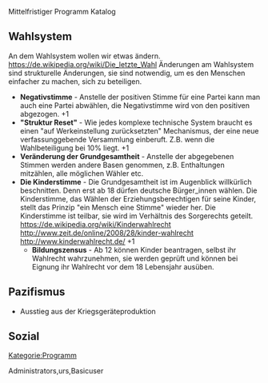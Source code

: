 Mittelfristiger Programm Katalog

Wahlsystem
----------

An dem Wahlsystem wollen wir etwas ändern.
<https://de.wikipedia.org/wiki/Die_letzte_Wahl> Änderungen am Wahlsystem
sind strukturelle Änderungen, sie sind notwendig, um es den Menschen
einfacher zu machen, sich zu beteiligen.

-   **Negativstimme** - Anstelle der positiven Stimme für eine Partei
    kann man auch eine Partei abwählen, die Negativstimme wird von den
    positiven abgezogen. +1
-   **"Struktur Reset"** - Wie jedes komplexe technische System braucht
    es einen "auf Werkeinstellung zurücksetzten" Mechanismus, der eine
    neue verfassunggebende Versammlung einberuft. Z.B. wenn die
    Wahlbeteiligung bei 10% liegt. +1
-   **Veränderung der Grundgesamtheit** - Anstelle der abgegebenen
    Stimmen werden andere Basen genommen, z.B. Enthaltungen mitzählen,
    alle möglichen Wähler etc.
-   **Die Kinderstimme** - Die Grundgesamtheit ist im Augenblick
    willkürlich beschnitten. Denn erst ab 18 dürfen deutsche
    Bürger\_innen wählen. Die Kinderstimme, das Wählen der
    Erziehungsberechtigen für seine Kinder, stellt das Prinzip "ein
    Mensch eine Stimme" wieder her. Die Kinderstimme ist teilbar, sie
    wird im Verhältnis des Sorgerechts geteilt.
    <https://de.wikipedia.org/wiki/Kinderwahlrecht>
    <http://www.zeit.de/online/2008/28/kinder-wahlrecht>
    <http://www.kinderwahlrecht.de/> +1
    -   **Bildungszensus** - Ab 12 können Kinder beantragen, selbst ihr
        Wahlrecht wahrzunehmen, sie werden geprüft und können bei
        Eignung ihr Wahlrecht vor dem 18 Lebensjahr ausüben.

Pazifismus
----------

-   Ausstieg aus der Kriegsgeräteproduktion

Sozial
------

[Kategorie:Programm](/wiki/Kategorie:Programm "wikilink")

<accesscontrol>Administrators,urs,Basicuser</accesscontrol>
